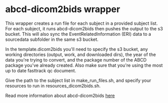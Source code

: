 # abcd-dicom2bids wrapper

This wrapper creates a run file for each subject in a provided subject list. For each subject, it runs abcd-dicom2bids then pushes the output to the s3 bucket. This will also sync the EventRelatedInformation (ERI) data to a sourcedata subfolder in the same s3 bucket. 

In the template.dicom2bids you'll need to specify the s3 bucket, any working directories (output, work, and downloaded dirs), the year of the data you're trying to convert, and the package number of the ABCD package you've already created. Also make sure that you're using the most up to date fasttrack qc document. 

Give the path to the subject list in make_run_files.sh, and specify your resources to run in resources_dicom2bids.sh.

Read more information about abcd-dicom2bids [here](https://github.com/DCAN-Labs/abcd-dicom2bids#readme)
